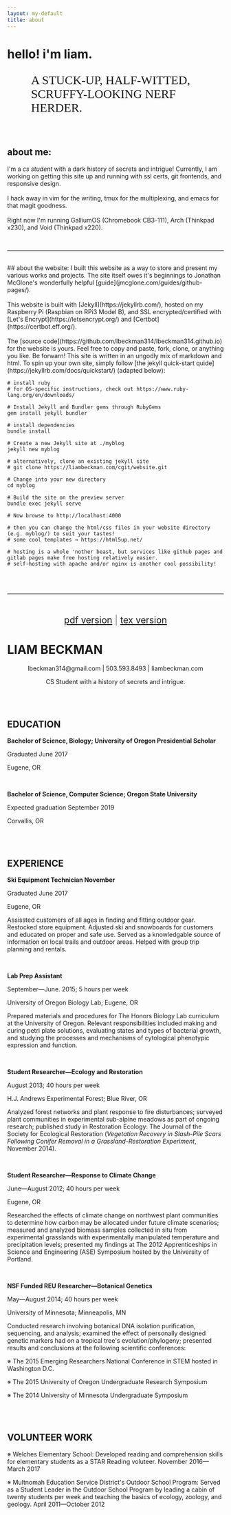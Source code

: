 ```yaml
---
layout: my-default
title: about
---
```


# hello! i'm liam. <object type="image/svg+xml" data="../assets/svg/iconSmile5Optimized.svg"></object>
<!-- <img> -->
<p style="font-family: 'EB Garamond'; padding-left: 11%; font-size: 2em">A STUCK-UP, HALF-WITTED, SCRUFFY-LOOKING NERF HERDER.</p>


<br />

## about me:
I'm a *cs student* with a dark history of secrets and intrigue! Currently, I am working on getting this site up and running with ssl certs, git frontends, and responsive design.
<br />
<br/>
I hack away in vim for the writing, tmux for the multiplexing, and emacs for that magit goodness.
<br/>
<br/>
Right now I'm running GalliumOS (Chromebook CB3-111), Arch (Thinkpad x230), and Void (Thinkpad x220).

<br />

---

<br />
## about the website:
I built this website as a way to store and present my various works and projects. The site itself owes it's beginnings to Jonathan McGlone's wonderfully helpful [guide](jmcglone.com/guides/github-pages/).
<br/>
<br/>
This website is built with [Jekyll](https://jekyllrb.com/), hosted on my Raspberry Pi (Raspbian on RPi3 Model B), and SSL encrypted/certified with [Let's Encrypt](https://letsencrypt.org/) and [Certbot](https://certbot.eff.org/).
<br/>
<br/>
The [source code](https://github.com/lbeckman314/lbeckman314.github.io) for the website is yours. Feel free to copy and paste, fork, clone, or anything you like. Be forwarn! This site is written in an ungodly mix of markdown and html. To spin up your own site, simply follow [the jekyll quick-start quide](https://jekyllrb.com/docs/quickstart/) (adapted below):

<br/>

```shell
# install ruby
# for OS-specific instructions, check out https://www.ruby-lang.org/en/downloads/

# Install Jekyll and Bundler gems through RubyGems
gem install jekyll bundler

# install dependencies
bundle install

# Create a new Jekyll site at ./myblog
jekyll new myblog

# alternatively, clone an existing jekyll site
# git clone https://liambeckman.com/cgit/website.git

# Change into your new directory
cd myblog

# Build the site on the preview server
bundle exec jekyll serve

# Now browse to http://localhost:4000

# then you can change the html/css files in your website directory (e.g. myblog/) to suit your tastes!
# some cool templates → https://html5up.net/

# hosting is a whole 'nother beast, but services like github pages and gitlab pages make free hosting relatively easier.
# self-hosting with apache and/or nginx is another cool possibility!

```

<br />
<br />


---

<br />
<br id="resume"/>

<div style="text-align: center; font-size: 1.5em; color: grey;">
<a href="/about/resume.pdf">pdf version</a> | <a href="/about/resume.tex">tex version</a>
</div>

LIAM BECKMAN
===

<div style="text-align: center;">
<p>lbeckman314@gmail.com | 503.593.8493 | liambeckman.com</p>

<p>CS Student with a history of secrets and intrigue.</p>
</div>

<br />
<br />

EDUCATION
---

**Bachelor of Science, Biology; University of Oregon Presidential
Scholar**

<div class="sub">Graduated June 2017</div>
<p class="sub">Eugene, OR</p>

<br />

**Bachelor of Science, Computer Science; Oregon State University**

<div class="sub">Expected graduation September 2019</div>
<p class="sub">Corvallis, OR</p>

<br />
<br />

EXPERIENCE
---


**Ski Equipment Technician November**

<div class="sub">Graduated June 2017</div>
<p class="sub">Eugene, OR</p>

Assissted customers of all ages in finding and fitting outdoor gear.
Restocked store equipment. Adjusted ski and snowboards for customers and
educated on proper and safe use. Served as a knowledgable source of
information on local trails and outdoor areas. Helped with group trip
planning and rentals.

<br />

**Lab Prep Assistant**

<div class="sub">September—June. 2015; 5 hours per week</div>
<p class="sub">University of Oregon Biology Lab; Eugene, OR</p>

Prepared materials and procedures for The Honors Biology Lab curriculum at the University of Oregon. Relevant responsibilities included making and curing petri plate solutions, evaluating states and types of bacterial growth, and studying the processes and mechanisms of cytological phenotypic expression and function.

<br />

**Student Researcher—Ecology and Restoration**

<div class="sub">August 2013; 40 hours per week</div>
<p class="sub">H.J. Andrews Experimental Forest; Blue River, OR</p>

Analyzed forest networks and plant response to fire disturbances; surveyed plant communities in experimental sub-alpine meadows as part of ongoing research; published study in Restoration Ecology: The Journal of the Society for Ecological Restoration (*Vegetation Recovery in Slash-Pile Scars Following Conifer Removal in a Grassland-Restoration Experiment*, November 2014).


<br />

**Student Researcher—Response to Climate Change**

<div class="sub">June—August 2012; 40 hours per week</div>
<p class="sub">Eugene, OR</p>

Researched the effects of climate change on northwest plant communities to determine how carbon may be allocated under future climate scenarios; measured and analyzed biomass samples collected in situ from experimental grasslands with experimentally manipulated temperature and precipitation levels; presented my findings at The 2012 Apprenticeships in Science and Engineering (ASE) Symposium hosted by the University of Portland.

<br />

**NSF Funded REU Researcher—Botanical Genetics**

<div class="sub">May—August 2014; 40 hours per week</div>
<p class="sub">University of Minnesota; Minneapolis, MN</p>

Conducted research involving botanical DNA isolation purification, sequencing, and analysis; examined the effect of personally designed genetic markers had on a tropical tree's evolution/phylogeny; presented results and conclusions at the following scientific conferences:

※ The 2015 Emerging Researchers National Conference in STEM hosted in Washington D.C.

※ The 2015 University of Oregon Undergraduate Research Symposium

※ The 2014 University of Minnesota Undergraduate Symposium

<br />
<br />

VOLUNTEER WORK
---

※ Welches Elementary School: Developed reading and comprehension skills for elementary students as a STAR Reading voluteer. <span class="sub">November 2016—March 2017</span>

※ Multnomah Education Service District's Outdoor School Program: Served as a Student Leader in the Outdoor School Program by leading a cabin of twenty students per week and teaching the basics of ecology, zoology, and geology. <span class="sub">April 2011—October 2012</span>
